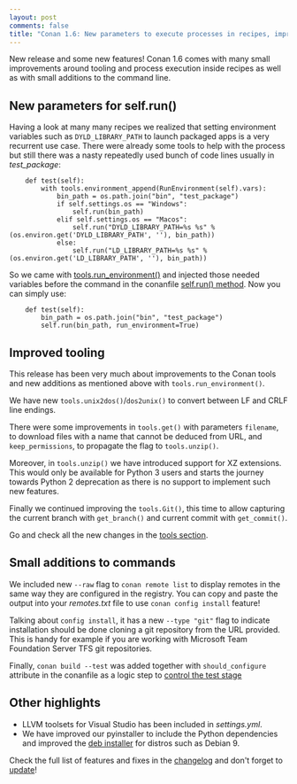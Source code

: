 ```yaml
---
layout: post
comments: false
title: "Conan 1.6: New parameters to execute processes in recipes, improved tooling and small additions to commands"
---
```


New release and some new features! Conan 1.6 comes with many small improvements around tooling and process execution inside recipes as well
as with small additions to the command line.

## New parameters for self.run()

Having a look at many many recipes we realized that setting environment variables such as ``DYLD_LIBRARY_PATH`` to launch packaged apps is a
very recurrent use case. There were already some tools to help with the process but still there was a nasty repeatedly used bunch of code
lines usually in *test_package*:

```
    def test(self):
        with tools.environment_append(RunEnvironment(self).vars):
            bin_path = os.path.join("bin", "test_package")
            if self.settings.os == "Windows":
                self.run(bin_path)
            elif self.settings.os == "Macos":
                self.run("DYLD_LIBRARY_PATH=%s %s" % (os.environ.get('DYLD_LIBRARY_PATH', ''), bin_path))
            else:
                self.run("LD_LIBRARY_PATH=%s %s" % (os.environ.get('LD_LIBRARY_PATH', ''), bin_path))
```

So we came with [tools.run_environment()](https://docs.conan.io/en/latest/reference/tools.html#tools-run-environment) and injected those
needed variables before the command in the conanfile
[self.run() method](https://docs.conan.io/en/latest/reference/conanfile/other.html#running-commands). Now you can simply use:

```
    def test(self):
        bin_path = os.path.join("bin", "test_package")
        self.run(bin_path, run_environment=True)
```

## Improved tooling

This release has been very much about improvements to the Conan tools and new additions as mentioned above with ``tools.run_environment()``.

We have new ``tools.unix2dos()``/``dos2unix()`` to convert between LF and CRLF line endings.

There were some improvements in ``tools.get()`` with parameters ``filename``, to download files with a name that cannot be deduced from URL,
and ``keep_permissions``, to propagate the flag to ``tools.unzip()``.

Moreover, in ``tools.unzip()`` we have introduced support for XZ extensions. This would only be available for Python 3 users and starts the
journey towards Python 2 deprecation as there is no support to implement such new features.

Finally we continued improving the ``tools.Git()``, this time to allow capturing the current branch with ``get_branch()`` and current commit
with ``get_commit()``.

Go and check all the new changes in the [tools section](https://docs.conan.io/en/latest/reference/tools.html).

## Small additions to commands

We included new ``--raw`` flag to ``conan remote list`` to display remotes in the same way they are configured in the registry. You can copy
and paste the output into your *remotes.txt* file to use ``conan config install`` feature!

Talking about ``config install``, it has a new ``--type "git"`` flag to indicate installation should be done cloning a git repository from
the URL provided. This is handy for example if you are working with Microsoft Team Foundation Server TFS git repositories.

Finally, ``conan build --test`` was added together with ``should_configure`` attribute in the conanfile as a logic step to
[control the test stage](https://docs.conan.io/en/latest/reference/conanfile/attributes.html#should-configure-should-build-should-install-should-test)

## Other highlights

- LLVM toolsets for Visual Studio has been included in *settings.yml*.
- We have improved our pyinstaller to include the Python dependencies and improved the
  [deb installer](https://bintray.com/conan/installers/client_installers/1.6.0#files) for distros such as Debian 9.

Check the full list of features and fixes in the [changelog](https://docs.conan.io/en/latest/changelog.html#july-2018) and don't forget to
[update](https://conan.io/downloads.html)!
